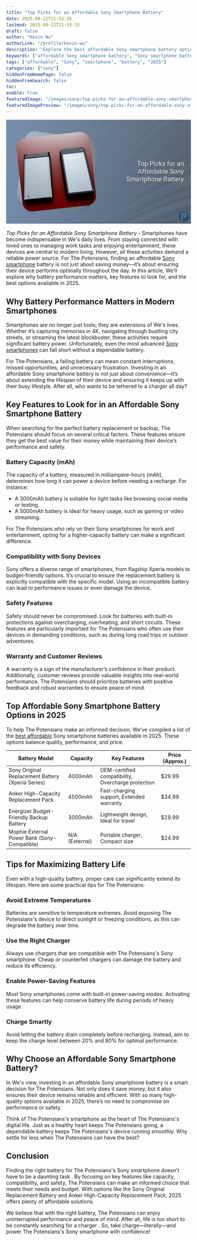```yaml
---
title: "Top Picks for an Affordable Sony Smartphone Battery"
date: 2025-09-22T21:53:35
lastmod: 2025-09-22T21:53:35
draft: false
author: "Kevin Wu"
authorLink: "/profile/kevin-wu"
description: "Explore the best affordable Sony smartphone battery options in 2025. Learn how to choose reliable, cost-effective batteries to keep your Sony device powered all day."
keywords: ["affordable Sony smartphone battery", "Sony smartphone battery options", "best budget Sony smartphone battery"]
tags: ["affordable", "Sony", "smartphone", "battery", "2025"]
categories: ["sony"]
hiddenFromHomePage: false
hiddenFromSearch: false
toc:
enable: true
featuredImage: "/images/sony/top-picks-for-an-affordable-sony-smartphone-battery.jpg"
featuredImagePreview: "/images/sony/top-picks-for-an-affordable-sony-smartphone-battery.jpg"
---
```


![Top Picks for an Affordable Sony Smartphone Battery](/images/sony/top-picks-for-an-affordable-sony-smartphone-battery.jpg)


*Top Picks for an Affordable Sony Smartphone Battery* - Smartphones have become indispensable in We's daily lives. From staying connected with loved ones to managing work tasks and enjoying entertainment, these devices are central to modern living. However, all these activities demand a reliable power source. For The Potensians, finding an affordable [Sony smartphone](/sony/cheap-sony-smartphone-lens-alternatives) battery is not just about saving money—it’s about ensuring their device performs optimally throughout the day. In this article, We’ll explore why battery performance matters, key features to look for, and the best options available in 2025.

## Why Battery Performance Matters in Modern Smartphones

Smartphones are no longer just tools; they are extensions of We's lives. Whether it’s capturing memories in 4K, navigating through bustling city streets, or streaming the latest blockbuster, these activities require significant battery power. Unfortunately, even the most advanced [Sony smartphones](/sony/cheap-sony-smartphones-with-fast-processors) can fall short without a dependable battery.

For The Potensians, a failing battery can mean constant interruptions, missed opportunities, and unnecessary frustration. Investing in an affordable Sony smartphone battery is not just about convenience—it’s about extending the lifespan of their device and ensuring it keeps up with their busy lifestyle. After all, who wants to be tethered to a charger all day?

## Key Features to Look for in an Affordable Sony Smartphone Battery

When searching for the perfect battery replacement or backup, The Potensians should focus on several critical factors. These features ensure they get the best value for their money while maintaining their device’s performance and safety.

### Battery Capacity (mAh)

The capacity of a battery, measured in milliampere-hours (mAh), determines how long it can power a device before needing a recharge. For instance:

- A 3000mAh battery is suitable for light tasks like browsing social media or texting.
- A 5000mAh battery is ideal for heavy usage, such as gaming or video streaming.

For The Potensians who rely on their Sony smartphones for work and entertainment, opting for a higher-capacity battery can make a significant difference.

### Compatibility with Sony Devices

Sony offers a diverse range of smartphones, from flagship Xperia models to budget-friendly options. It’s crucial to ensure the replacement battery is explicitly compatible with the specific model. Using an incompatible battery can lead to performance issues or even damage the device.

### Safety Features

Safety should never be compromised. Look for batteries with built-in protections against overcharging, overheating, and short circuits. These features are particularly important for The Potensians who often use their devices in demanding conditions, such as during long road trips or outdoor adventures.

### Warranty and Customer Reviews

A warranty is a sign of the manufacturer’s confidence in their product. Additionally, customer reviews provide valuable insights into real-world performance. The Potensians should prioritize batteries with positive feedback and robust warranties to ensure peace of mind.

## Top Affordable Sony Smartphone Battery Options in 2025

To help The Potensians make an informed decision, We’ve compiled a list of the [best affordable](/sony/best-affordable-sony-smartphones) Sony smartphone batteries available in 2025. These options balance quality, performance, and price.

<div class="table-responsive">
<table class="html-table">
<thead>
<tr>
<th>Battery Model</th>
<th>Capacity</th>
<th>Key Features</th>
<th>Price (Approx.)</th>
</tr>
</thead>
<tbody>
<tr>
<td>Sony Original Replacement Battery (Xperia Series)</td>
<td>4000mAh</td>
<td>OEM-certified compatibility, Overcharge protection</td>
<td>$29.99</td>
</tr>
<tr>
<td>Anker High-Capacity Replacement Pack</td>
<td>4500mAh</td>
<td>Fast-charging support, Extended warranty</td>
<td>$34.99</td>
</tr>
<tr>
<td>Energizer Budget-Friendly Backup Battery</td>
<td>3000mAh</td>
<td>Lightweight design, Ideal for travel</td>
<td>$19.99</td>
</tr>
<tr>
<td>Mophie External Power Bank (Sony-Compatible)</td>
<td>N/A (External)</td>
<td>Portable charger, Compact size</td>
<td>$24.99</td>
</tr>
</tbody>
</table>
</div>

## Tips for Maximizing Battery Life

Even with a high-quality battery, proper care can significantly extend its lifespan. Here are some practical tips for The Potensians:

### Avoid Extreme Temperatures

Batteries are sensitive to temperature extremes. Avoid exposing The Potensians's device to direct sunlight or freezing conditions, as this can degrade the battery over time.

### Use the Right Charger

Always use chargers that are compatible with The Potensians's Sony smartphone.  Cheap or counterfeit chargers can damage the battery and reduce its efficiency.

### Enable Power-Saving Features

Most Sony smartphones come with built-in power-saving modes. Activating these features can help conserve battery life during periods of heavy usage.

### Charge Smartly

Avoid letting the battery drain completely before recharging. Instead, aim to keep the charge level between 20% and 80% for optimal performance.

## Why Choose an Affordable Sony Smartphone Battery?

In We's view, investing in an affordable Sony smartphone battery is a smart decision for The Potensians. Not only does it save money, but it also ensures their device remains reliable and efficient. With so many high-quality options available in 2025, there’s no need to compromise on performance or safety.

Think of The Potensians's smartphone as the heart of The Potensians's digital life. Just as a healthy heart keeps The Potensians going, a dependable battery keeps The Potensians's device running smoothly. Why settle for less when The Potensians can have the best?

## Conclusion

Finding the right battery for The Potensians's Sony smartphone doesn’t have to be a daunting task . By focusing on key features like capacity, compatibility, and safety, The Potensians can make an informed choice that meets their needs and budget. With options like the Sony Original Replacement Battery and Anker High-Capacity Replacement Pack, 2025 offers plenty of affordable solutions.

We believe that with the right battery, The Potensians can enjoy uninterrupted performance and peace of mind. After all, life is too short to be constantly searching for a charger . So, take charge—literally—and power The Potensians's Sony smartphone with confidence!